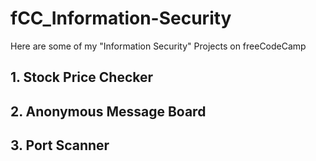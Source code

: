 # fCC_Information-Security
Here are some of my "Information Security" Projects on freeCodeCamp

## 1. Stock Price Checker

## 2. Anonymous Message Board

## 3. Port Scanner